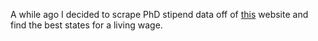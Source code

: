A while ago I decided to scrape PhD stipend data off of [this]() website and find the best states for a living wage. 
